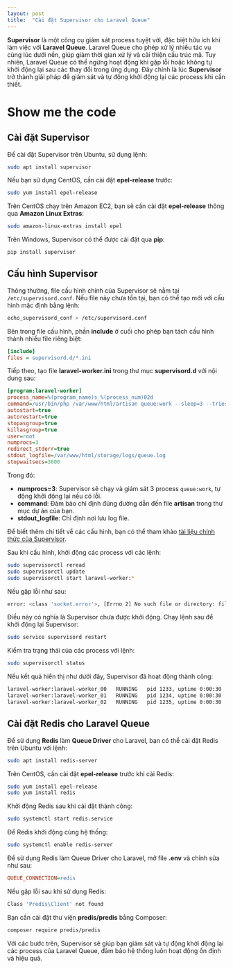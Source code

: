 ```yaml
---
layout: post
title:  "Cài đặt Supervisor cho Laravel Queue"
---
```


**Supervisor** là một công cụ giám sát process tuyệt vời, đặc biệt hữu ích khi làm việc với **Laravel Queue**. Laravel Queue cho phép xử lý nhiều tác vụ cùng lúc dưới nền, giúp giảm thời gian xử lý và cải thiện cấu trúc mã. Tuy nhiên, Laravel Queue có thể ngừng hoạt động khi gặp lỗi hoặc không tự khởi động lại sau các thay đổi trong ứng dụng. Đây chính là lúc **Supervisor** trở thành giải pháp để giám sát và tự động khởi động lại các process khi cần thiết.

# Show me the code

## Cài đặt Supervisor

Để cài đặt Supervisor trên Ubuntu, sử dụng lệnh:

~~~bash
sudo apt install supervisor
~~~

Nếu bạn sử dụng CentOS, cần cài đặt **epel-release** trước:

~~~bash
sudo yum install epel-release
~~~

Trên CentOS chạy trên Amazon EC2, bạn sẽ cần cài đặt **epel-release** thông qua **Amazon Linux Extras**:

~~~bash
sudo amazon-linux-extras install epel
~~~

Trên Windows, Supervisor có thể được cài đặt qua **pip**:

~~~bash
pip install supervisor
~~~

## Cấu hình Supervisor

Thông thường, file cấu hình chính của Supervisor sẽ nằm tại `/etc/supervisord.conf`. Nếu file này chưa tồn tại, bạn có thể tạo mới với cấu hình mặc định bằng lệnh:

~~~bash
echo_supervisord_conf > /etc/supervisord.conf
~~~

Bên trong file cấu hình, phần **include** ở cuối cho phép bạn tách cấu hình thành nhiều file riêng biệt:

~~~ini
[include]
files = supervisord.d/*.ini
~~~

Tiếp theo, tạo file **laravel-worker.ini** trong thư mục **supervisord.d** với nội dung sau:

~~~ini
[program:laravel-worker]
process_name=%(program_name)s_%(process_num)02d
command=/usr/bin/php /var/www/html/artisan queue:work --sleep=3 --tries=3
autostart=true
autorestart=true
stopasgroup=true
killasgroup=true
user=root
numprocs=3
redirect_stderr=true
stdout_logfile=/var/www/html/storage/logs/queue.log
stopwaitsecs=3600
~~~

Trong đó:
- **numprocs=3**: Supervisor sẽ chạy và giám sát 3 process `queue:work`, tự động khởi động lại nếu có lỗi.
- **command**: Đảm bảo chỉ định đúng đường dẫn đến file **artisan** trong thư mục dự án của bạn.
- **stdout_logfile**: Chỉ định nơi lưu log file.

Để biết thêm chi tiết về các cấu hình, bạn có thể tham khảo [tài liệu chính thức của Supervisor](http://supervisord.org/configuration.html).

Sau khi cấu hình, khởi động các process với các lệnh:

~~~bash
sudo supervisorctl reread
sudo supervisorctl update
sudo supervisorctl start laravel-worker:*
~~~

Nếu gặp lỗi như sau:

~~~bash
error: <class 'socket.error'>, [Errno 2] No such file or directory: file: /usr/lib64/python2.7/socket.py line: 228
~~~

Điều này có nghĩa là Supervisor chưa được khởi động. Chạy lệnh sau để khởi động lại Supervisor:

~~~bash
sudo service supervisord restart
~~~

Kiểm tra trạng thái của các process với lệnh:

~~~bash
sudo supervisorctl status
~~~

Nếu kết quả hiển thị như dưới đây, Supervisor đã hoạt động thành công:

~~~bash
laravel-worker:laravel-worker_00   RUNNING   pid 1233, uptime 0:00:30
laravel-worker:laravel-worker_01   RUNNING   pid 1234, uptime 0:00:30
laravel-worker:laravel-worker_02   RUNNING   pid 1235, uptime 0:00:30
~~~

## Cài đặt Redis cho Laravel Queue

Để sử dụng **Redis** làm **Queue Driver** cho Laravel, bạn có thể cài đặt Redis trên Ubuntu với lệnh:

~~~bash
sudo apt install redis-server
~~~

Trên CentOS, cần cài đặt **epel-release** trước khi cài Redis:

~~~bash
sudo yum install epel-release
sudo yum install redis
~~~

Khởi động Redis sau khi cài đặt thành công:

~~~bash
sudo systemctl start redis.service
~~~

Để Redis khởi động cùng hệ thống:

~~~bash
sudo systemctl enable redis-server
~~~

Để sử dụng Redis làm Queue Driver cho Laravel, mở file **.env** và chỉnh sửa như sau:

~~~ini
QUEUE_CONNECTION=redis
~~~

Nếu gặp lỗi sau khi sử dụng Redis:

~~~bash
Class 'Predis\Client' not found
~~~

Bạn cần cài đặt thư viện **predis/predis** bằng Composer:

~~~bash
composer require predis/predis
~~~

Với các bước trên, Supervisor sẽ giúp bạn giám sát và tự động khởi động lại các process của Laravel Queue, đảm bảo hệ thống luôn hoạt động ổn định và hiệu quả.
